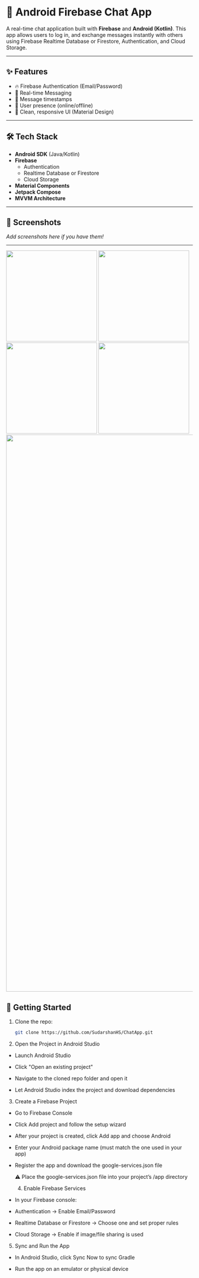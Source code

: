# 📱 Android Firebase Chat App

A real-time chat application built with **Firebase** and **Android (Kotlin)**. This app allows users to log in, and exchange messages instantly with others using Firebase Realtime Database or Firestore, Authentication, and Cloud Storage.

---

## ✨ Features

- 🔥 Firebase Authentication (Email/Password)
- 💬 Real-time Messaging
- 🧾 Message timestamps
- 🧠 User presence (online/offline)
- 📱 Clean, responsive UI (Material Design)

---

## 🛠️ Tech Stack

- **Android SDK** (Java/Kotlin)
- **Firebase**
  - Authentication
  - Realtime Database or Firestore
  - Cloud Storage
- **Material Components**
-  **Jetpack Compose**
-  **MVVM Architecture**

---

## 📸 Screenshots

_Add screenshots here if you have them!_

---
<img src="https://github.com/user-attachments/assets/ad18e4fe-075a-4498-9606-71b3ca71cdf1" alt="" width="245" />
<img src="https://github.com/user-attachments/assets/4bc46db3-ddf3-4b84-bc94-6c614cd82104" alt="" width="245" />

<img src="https://github.com/user-attachments/assets/ef8517d5-eea2-47dc-b3a6-0aefa9a5ce39" alt="" width="245" />

<img src="https://github.com/user-attachments/assets/f922d93b-6d9c-47bb-ad5f-a4f9ab694d63" alt="" width="245" />


<img src="https://github.com/user-attachments/assets/7dfb9b5c-26f9-4ba7-8e17-bbf9afb54073" alt=""    width="1500" />







## 🚀 Getting Started

1. Clone the repo:
   ```bash
   git clone https://github.com/SudarshanHS/ChatApp.git

2. Open the Project in Android Studio

- Launch Android Studio

- Click "Open an existing project"

- Navigate to the cloned repo folder and open it

- Let Android Studio index the project and download dependencies

3. Create a Firebase Project
- Go to Firebase Console

- Click Add project and follow the setup wizard

- After your project is created, click Add app and choose Android

- Enter your Android package name (must match the one used in your app)

- Register the app and download the google-services.json file

     ⚠️ Place the google-services.json file into your project’s /app directory


  4. Enable Firebase Services
- In your Firebase console:

- Authentication → Enable Email/Password

- Realtime Database or Firestore → Choose one and set proper rules

- Cloud Storage → Enable if image/file sharing is used

5. Sync and Run the App
- In Android Studio, click Sync Now to sync Gradle

- Run the app on an emulator or physical device

